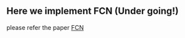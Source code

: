 ## Here we implement FCN (Under going!)
   please refer the paper [FCN](https://arxiv.org/abs/1411.4038)
   

